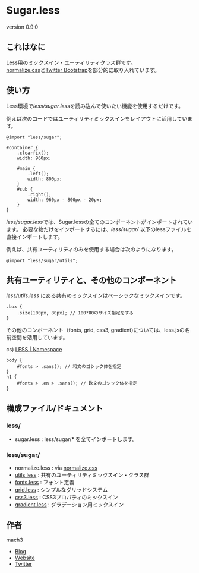 # Sugar.less

version 0.9.0


## これはなに

Less用のミックスイン・ユーティリティクラス群です。  
[normalize.css](http://necolas.github.com/normalize.css)と[Twitter Bootstrap](http://twitter.github.com/bootstrap/)を部分的に取り入れています。

## 使い方

Less環境で*less/sugar.less*を読み込んで使いたい機能を使用するだけです。

例えば次のコードではユーティリティミックスインをレイアウトに活用しています。

```less
@import "less/sugar";

#container {
	.clearfix();
	width: 960px;

	#main {
		.left();
		width: 800px;
	}
	#sub {
		.right();
		width: 960px - 800px - 20px;
	}
}
```

*less/sugar.less*では、Sugar.lessの全てのコンポーネントがインポートされています。
必要な物だけをインポートするには、*less/sugar/* 以下のlessファイルを直接インポートします。

例えば、共有ユーティリティのみを使用する場合は次のようになります。

```less
@import "less/sugar/utils";
```

## 共有ユーティリティと、その他のコンポーネント

*less/utils.less* にある共有のミックスインはベーシックなミックスインです。

```less
.box {
	.size(100px, 80px); // 100*80のサイズ指定をする
}
```

その他のコンポーネント（fonts, grid, css3, gradient)については、less.jsの名前空間を活用しています。

cs) [LESS | Namespace](http://lesscss.org/#-namespaces)

```less
body {
	#fonts > .sans(); // 和文のゴシック体を指定
}
h1 {
	#fonts > .en > .sans(); // 欧文のゴシック体を指定
}
```

## 構成ファイル/ドキュメント


### less/

- sugar.less : less/sugar/* を全てインポートします。


### less/sugar/

- normalize.less : via [normalize.css](http://necolas.github.com/normalize.css/)
- [utils.less](./doc/utils.md) : 共有のユーティリティミックスイン・クラス群
- [fonts.less](./doc/fonts.md) : フォント定義
- [grid.less](./doc/grid.md) : シンプルなグリッドシステム
- [css3.less](./doc/css3.md) : CSS3プロパティのミックスイン 
- [gradient.less](./doc/gradient.md) : グラデーション用ミックスイン 


## 作者

mach3

- [Blog](http://blog.mach3.jp)
- [Website](http://www.mach3.jp)
- [Twitter](http://twitter.com/mach3ss)


